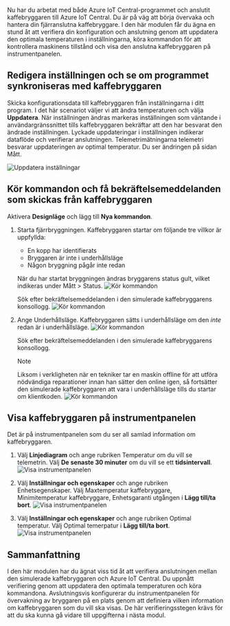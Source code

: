 Nu har du arbetat med både Azure IoT Central-programmet och anslutit kaffebryggaren till Azure IoT Central. Du är på väg att börja övervaka och hantera din fjärranslutna kaffebryggare. I den här modulen får du ägna en stund åt att verifiera din konfiguration och anslutning genom att uppdatera den optimala temperaturen i inställningarna, köra kommandon för att kontrollera maskinens tillstånd och visa den anslutna kaffebryggaren på instrumentpanelen. 

## <a name="edit-setting-to-see-if-the-application-syncs-with-the-coffee-machine"></a>Redigera inställningen och se om programmet synkroniseras med kaffebryggaren

Skicka konfigurationsdata till kaffebryggaren från inställningarna i ditt program. I det här scenariot väljer vi att ändra temperaturen och välja **Uppdatera**. När inställningen ändras markeras inställningen som väntande i användargränssnittet tills kaffebryggaren bekräftar att den har besvarat den ändrade inställningen. Lyckade uppdateringar i inställningen indikerar dataflöde och verifierar anslutningen. Telemetrimätningarna telemetri besvarar uppdateringen av optimal temperatur. Du ser ändringen på sidan Mått. 

  ![Uppdatera inställningar](../images/3-settings-a.png)

## <a name="run-commands-and-receive-confirmation-messages-sent-by-the-coffee-machine"></a>Kör kommandon och få bekräftelsemeddelanden som skickas från kaffebryggaren 
Aktivera **Designläge** och lägg till **Nya kommandon**.

1. Starta fjärrbryggningen. Kaffebryggaren startar om följande tre villkor är uppfyllda:
    - En kopp har identifierats
    - Bryggaren är inte i underhållsläge
    - Någon bryggning pågår inte redan

    När du har startat bryggningen ändras bryggarens status gult, vilket indikeras under Mått > Status. 
    ![Kör kommandon](../images/3-commands-b.png)

    Sök efter bekräftelsemeddelanden i den simulerade kaffebryggarens konsollogg. 
    ![Kör kommandon](../images/3-commands-brewing.png)

2. Ange Underhållsläge. Kaffebryggaren sätts i underhållsläge om den *inte* redan är i underhållsläge.
    ![Kör kommandon](../images/3-commands-c.png)
    
    Sök efter bekräftelsemeddelanden i den simulerade kaffebryggarens konsollogg. 
    > [!NOTE]
    > Liksom i verkligheten när en tekniker tar en maskin offline för att utföra nödvändiga reparationer innan han sätter den online igen, så fortsätter den simulerade kaffebryggaren att vara i underhållsläge tills du startar om klientkoden.
    ![Kör kommandon](../images/3-commands-maintenance.png)

## <a name="view-the-coffee-machine-in-the-dashboard"></a>Visa kaffebryggaren på instrumentpanelen
Det är på instrumentpanelen som du ser all samlad information om kaffebryggaren. 

1. Välj **Linjediagram** och ange rubriken Temperatur om du vill se telemetrin. Välj **De senaste 30 minuter** om du vill se ett **tidsintervall**.
![Visa instrumentpanelen](../images/3-dashboard-a.png)

1. Välj **Inställningar och egenskaper** och ange rubriken Enhetsegenskaper. Välj Maxtemperatur kaffebryggare, Minimitemperatur kaffebryggare, Enhetsgaranti utgången i **Lägg till/ta bort**. 
![Visa instrumentpanelen](../images/3-dashboard-b.png)

1. Välj **Inställningar och egenskaper** och ange rubriken Optimal temperatur. Välj Optimal temerpatur i **Lägg till/ta bort**. 
![Visa instrumentpanelen](../images/3-dashboard-c.png)


## <a name="summary"></a>Sammanfattning

I den här modulen har du ägnat viss tid åt att verifiera anslutningen mellan den simulerade kaffebryggaren och Azure IoT Central. Du uppnått verifiering genom att uppdatera den optimala temperaturen och köra kommandona. Avslutningsvis konfigurerar du instrumentpanelen för övervakning av bryggaren på en plats genom att definiera vilken information om kaffebryggaren som du vill ska visas. De här verifieringsstegen krävs för att du ska kunna gå vidare till uppgifterna i nästa modul. 